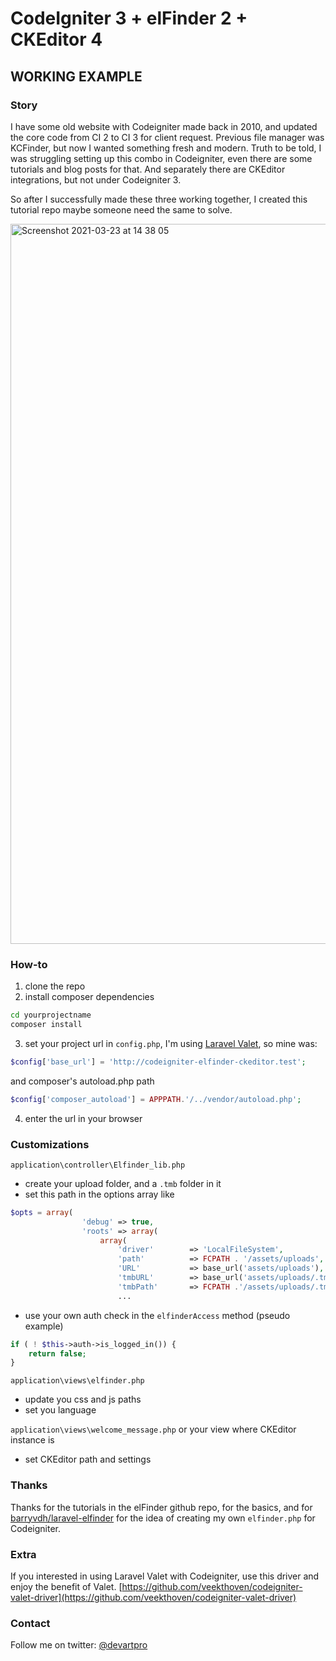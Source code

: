 # CodeIgniter 3 + elFinder 2 + CKEditor 4 
## WORKING EXAMPLE

### Story

I have some old website with Codeigniter made back in 2010, and updated the core code from CI 2 to CI 3 for client request. Previous file manager was KCFinder, but now I wanted something fresh and modern. Truth to be told, I was struggling setting up this combo in Codeigniter, even there are some tutorials and blog posts for that. And separately there are CKEditor integrations, but not under Codeigniter 3.

So after I successfully made these three working together, I created this tutorial repo maybe someone need the same to solve.

<img width="1152" alt="Screenshot 2021-03-23 at 14 38 05" src="https://user-images.githubusercontent.com/691695/112165547-23437480-8bef-11eb-9f34-ec40b5806005.png">

### How-to

1. clone the repo
2. install composer dependencies
```bash
cd yourprojectname
composer install

```
3. set your project url in `config.php`, I'm using [Laravel Valet](https://github.com/laravel/valet), so mine was:
```php
$config['base_url'] = 'http://codeigniter-elfinder-ckeditor.test';

```
and composer's autoload.php path
```php
$config['composer_autoload'] = APPPATH.'/../vendor/autoload.php';
```
4. enter the url in your browser

### Customizations

`application\controller\Elfinder_lib.php`

- create your upload folder, and a `.tmb` folder in it
- set this path in the options array like
```php
$opts = array(
                'debug' => true,
                'roots' => array(
                    array( 
                        'driver'        => 'LocalFileSystem',
                        'path'          => FCPATH . '/assets/uploads',
                        'URL'           => base_url('assets/uploads'),
                        'tmbURL'        => base_url('assets/uploads/.tmb'),
                        'tmbPath'       => FCPATH .'/assets/uploads/.tmb',
                        ...

```
- use your own auth check in the `elfinderAccess` method (pseudo example)
```php
if ( ! $this->auth->is_logged_in()) {
    return false;
}

```

`application\views\elfinder.php`

- update you css and js paths
- set you language

`application\views\welcome_message.php` or your view where CKEditor instance is

- set CKEditor path and settings

### Thanks

Thanks for the tutorials in the elFinder github repo, for the basics, and for [barryvdh/laravel-elfinder](https://github.com/barryvdh/laravel-elfinder) for the idea of creating my own `elfinder.php` for Codeigniter.

### Extra

If you interested in using Laravel Valet with Codeigniter, use this driver and enjoy the benefit of Valet.
[https://github.com/veekthoven/codeigniter-valet-driver](https://github.com/veekthoven/codeigniter-valet-driver)

### Contact

Follow me on twitter: [@devartpro](https://twitter.com/devartpro)
